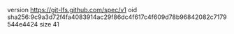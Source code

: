 version https://git-lfs.github.com/spec/v1
oid sha256:9c9a3d72f4fa4083914ac29f86dc4f617c4f609d78b96842082c7179544e4424
size 41
